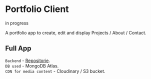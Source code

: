 # Portfolio Client

in progress

A portfolio app to create, edit and display Projects / About / Contact.

## Full App

`Backend` - [Repositorie](https://github.com/dvidotti/rafaela_backend).  
`DB used` - MongoDB Atlas.  
`CDN for media content` - Cloudinary / S3 bucket.
